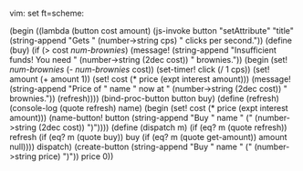 vim: set ft=scheme:

(begin ((lambda (button cost amount)
          (js-invoke button "setAttribute" "title" (string-append "Gets " (number->string cps) " clicks per second."))
          (define (buy)
            (if (> cost *num-brownies*) (message! (string-append "Insufficient funds! You need " (number->string (2dec cost)) " brownies.")) (begin (set! *num-brownies* (- *num-brownies* cost)) (set-timer! click (/ 1 cps)) (set! amount (+ amount 1)) (set! cost (* price (expt interest amount))) (message! (string-append "Price of " name " now at " (number->string (2dec cost)) " brownies.")) (refresh))))
          (bind-proc-button button buy)
          (define (refresh) (console-log (quote refresh) name) (begin (set! cost (* price (expt interest amount))) (name-button! button (string-append "Buy " name " (" (number->string (2dec cost)) ")"))))
          (define (dispatch m) (if (eq? m (quote refresh)) refresh (if (eq? m (quote buy)) buy (if (eq? m (quote get-amount)) amount null))))
          dispatch)
        (create-button (string-append "Buy " name " (" (number->string price) ")"))
        price
        0))
